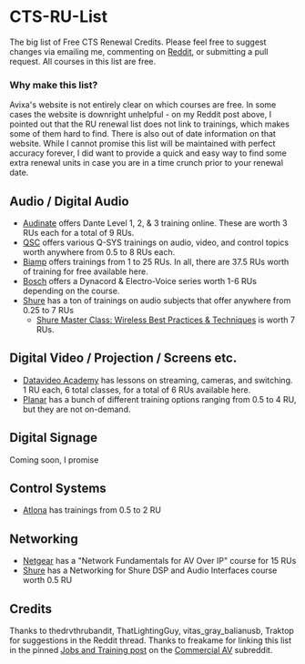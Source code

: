 # CTS-RU-List
The big list of Free CTS Renewal Credits. Please feel free to suggest changes via emailing me, commenting on [Reddit](https://www.reddit.com/r/CommercialAV/comments/11mxk3d/hit_me_with_your_favorite_cts_renewal_unit/), or submitting a pull request. All courses in this list are free.

### Why make this list?
Avixa's website is not entirely clear on which courses are free. In some cases the website is downright unhelpful - on my Reddit post above, I pointed out that the RU renewal list does not link to trainings, which makes some of them hard to find. There is also out of date information on that website. While I cannot promise this list will be maintained with perfect accuracy forever, I did want to provide a quick and easy way to find some extra renewal units in case you are in a time crunch prior to your renewal date.

## Audio / Digital Audio 
* [Audinate](https://audinate.talentlms.com/dashboard) offers Dante Level 1, 2, & 3 training online. These are worth 3 RUs each for a total of 9 RUs.
* [QSC](https://training.qsc.com/) offers various Q-SYS trainings on audio, video, and control topics worth anywhere from 0.5 to 8 RUs each.
* [Biamp](http://training.biamp.com/) offers trainings from 1 to 25 RUs. In all, there are 37.5 RUs worth of training for free available here.
* [Bosch](https://academy.boschsecurity.com/sui/catalog/43171) offers a Dynacord & Electro-Voice series worth 1-6 RUs depending on the course.
* [Shure](sai.training.shure.com) has a ton of trainings on audio subjects that offer anywhere from 0.25 to 7 RUs
  * [Shure Master Class: Wireless Best Practices & Techniques](https://sai.training.shure.com/catalog/info/id:596) is worth 7 RUs.

## Digital Video / Projection / Screens etc.
* [Datavideo Academy](https://datavideoacademy.com/en/lessons) has lessons on streaming, cameras, and switching. 1 RU each, 6 total classes, for a total of 6 RUs available here.
* [Planar](https://www.planar.com/training/) has a bunch of different training options ranging from 0.5 to 4 RU, but they are not on-demand. 

## Digital Signage
Coming soon, I promise

## Control Systems 
* [Atlona](https://atlona.litmos.com/account/login/?) has trainings from 0.5 to 2 RU

## Networking
* [Netgear](https://www.netgear.academy/login/index.php) has a "Network Fundamentals for AV Over IP" course for 15 RUs
* [Shure](https://sai.training.shure.com/catalog/info/id:987) has a Networking for Shure DSP and Audio Interfaces course worth 0.5 RU

## Credits
Thanks to thedrvthrubandit, ThatLightingGuy, vitas_gray_balianusb, Traktop for suggestions in the Reddit thread. Thanks to freakame for linking this list in the pinned [Jobs and Training post](https://www.reddit.com/r/CommercialAV/comments/10fds75/2023_training_and_jobs_thread_post_jobs_career/) on the [Commercial AV](https://www.reddit.com/r/CommercialAV) subreddit.
